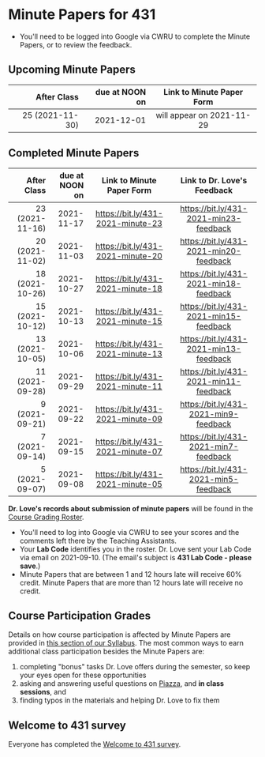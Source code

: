 # Minute Papers for 431

- You'll need to be logged into Google via CWRU to complete the Minute Papers, or to review the feedback.

## Upcoming Minute Papers

After Class | due at NOON on | Link to Minute Paper Form 
----------: | ------: | :---------:
25 (2021-11-30) | 2021-12-01 | will appear on 2021-11-29

## Completed Minute Papers

After Class | due at NOON on | Link to Minute Paper Form | Link to Dr. Love's Feedback
----------: | ------: | :--------: | :----------:
23 (2021-11-16) | 2021-11-17 | https://bit.ly/431-2021-minute-23 | https://bit.ly/431-2021-min23-feedback
20 (2021-11-02) | 2021-11-03 | https://bit.ly/431-2021-minute-20 | https://bit.ly/431-2021-min20-feedback
18 (2021-10-26) | 2021-10-27 | https://bit.ly/431-2021-minute-18 | https://bit.ly/431-2021-min18-feedback
15 (2021-10-12) | 2021-10-13 | https://bit.ly/431-2021-minute-15 | https://bit.ly/431-2021-min15-feedback
13 (2021-10-05) | 2021-10-06 | https://bit.ly/431-2021-minute-13 | https://bit.ly/431-2021-min13-feedback
11 (2021-09-28) | 2021-09-29 | https://bit.ly/431-2021-minute-11 | https://bit.ly/431-2021-min11-feedback
9 (2021-09-21) | 2021-09-22 | https://bit.ly/431-2021-minute-09 | https://bit.ly/431-2021-min9-feedback
7 (2021-09-14) | 2021-09-15 | https://bit.ly/431-2021-minute-07 | https://bit.ly/431-2021-min7-feedback
5 (2021-09-07) | 2021-09-08 | https://bit.ly/431-2021-minute-05 | https://bit.ly/431-2021-min5-feedback


**Dr. Love's records about submission of minute papers** will be found in the [Course Grading Roster](https://bit.ly/431-2021-grades).

- You'll need to log into Google via CWRU to see your scores and the comments left there by the Teaching Assistants. 
- Your **Lab Code** identifies you in the roster. Dr. Love sent your Lab Code via email on 2021-09-10. (The email's subject is **431 Lab Code - please save**.) 
- Minute Papers that are between 1 and 12 hours late will receive 60% credit. Minute Papers that are more than 12 hours late will receive no credit.

## Course Participation Grades

Details on how course participation is affected by Minute Papers are provided in [this section of our Syllabus](https://thomaselove.github.io/431-2021-syllabus/deliverables-assignments.html#minute-papers-and-class-participation). The most common ways to earn additional class participation besides the Minute Papers are:

1. completing "bonus" tasks Dr. Love offers during the semester, so keep your eyes open for these opportunities
2. asking and answering useful questions on [Piazza](https://piazza.com/case/fall2021/pqhs431), and **in class sessions**, and 
3. finding typos in the materials and helping Dr. Love to fix them

## Welcome to 431 survey

Everyone has completed the [Welcome to 431 survey](https://bit.ly/431-2021-welcome-survey). 

